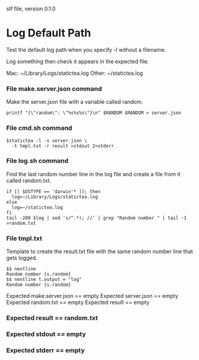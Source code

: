 stf file, version 0.1.0

# Log Default Path

Test the default log path when you specify -l without a filename.

Log something then check it appears in the expected file.

Mac: ~/Library/Logs/statictea.log
Other: ~/statictea.log

### File make.server.json command

Make the server.json file with a variable called random.
~~~
printf "{\"random\": \"%s%s%s\"}\n" $RANDOM $RANDOM > server.json
~~~

### File cmd.sh command

~~~
$statictea -l -s server.json \
  -t tmpl.txt -r result >stdout 2>stderr
~~~

### File log.sh command

Find the last random number line in the log file and create a file
from it called random.txt.

~~~
if [[ $OSTYPE == 'darwin'* ]]; then
  log=~/Library/Logs/statictea.log
else
  log=~/statictea.log
fi
tail -200 $log | sed 's/^.*); //' | grep "Random number " | tail -1 >random.txt
~~~

### File tmpl.txt

Template to create the result.txt file with the same random number
line that gets logged.

~~~
$$ nextline
Random number {s.random}
$$ nextline t.output = "log"
Random number {s.random}
~~~

Expected make.server.json == empty
Expected server.json == empty
Expected random.txt == empty
Expected result == empty

### Expected result == random.txt
### Expected stdout == empty
### Expected stderr == empty

